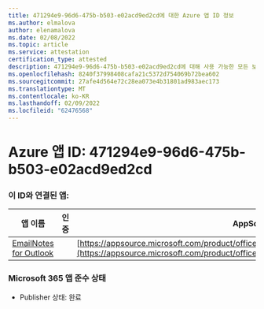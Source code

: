 ```yaml
---
title: 471294e9-96d6-475b-b503-e02acd9ed2cd에 대한 Azure 앱 ID 정보
ms.author: elmalova
author: elenamalova
ms.date: 02/08/2022
ms.topic: article
ms.service: attestation
certification_type: attested
description: 471294e9-96d6-475b-b503-e02acd9ed2cd에 대해 사용 가능한 모든 보안 및 규정 준수 정보입니다.
ms.openlocfilehash: 8240f37998408cafa21c5372d754069b72bea602
ms.sourcegitcommit: 27afe4d564e72c28ea073e4b31801ad983aec173
ms.translationtype: MT
ms.contentlocale: ko-KR
ms.lasthandoff: 02/09/2022
ms.locfileid: "62476568"
---
```

# <a name="azure-app-id-471294e9-96d6-475b-b503-e02acd9ed2cd"></a>Azure 앱 ID: 471294e9-96d6-475b-b503-e02acd9ed2cd


### <a name="apps-associated-with-this-id"></a>이 ID와 연결된 앱:
| **앱 이름** | **인증** | **AppSource의 보기** |
|--------------|---------------|-----------------------|
| [EmailNotes for Outlook](https://docs.microsoft.com/microsoft-365-app-certification/forward/standsssouthpacificltd1581455821226.emailnotes) |  | [https://appsource.microsoft.com/product/office/standsssouthpacificltd1581455821226.emailnotes](https://appsource.microsoft.com/product/office/standsssouthpacificltd1581455821226.emailnotes) |

### <a name="microsoft-365-app-compliance-status"></a>Microsoft 365 앱 준수 상태
- Publisher 상태: 완료
